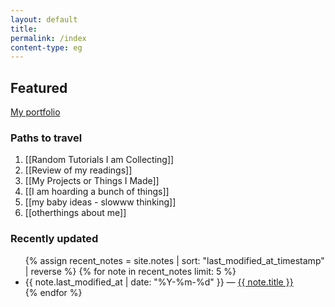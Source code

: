 ```yaml
---
layout: default  
title:
permalink: /index
content-type: eg  
---  
```


## Featured
[My portfolio](https://khattamicah.tumblr.com)

### Paths to travel 
1. [[Random Tutorials I am Collecting]]
2. [[Review of my readings]]
3. [[My Projects or Things I Made]]
4. [[I am hoarding a bunch of things]]
5. [[my baby ideas - slowww thinking]]
6. [[otherthings about me]]


### Recently updated
<ul>
  {% assign recent_notes = site.notes | sort: "last_modified_at_timestamp" | reverse %}
  {% for note in recent_notes limit: 5 %}
    <li>
      {{ note.last_modified_at | date: "%Y-%m-%d" }} — <a class="internal-link" href="{{ note.url }}">{{ note.title }}</a>
    </li>
  {% endfor %}
</ul>

<!-- The tracker used is from insights, a cookieless, privacy-centric tracker-->
<script src="https://getinsights.io/js/insights.js"></script>
<script>
insights.init('slvaMWvsRVntTw2h');
insights.trackPages();
</script>

